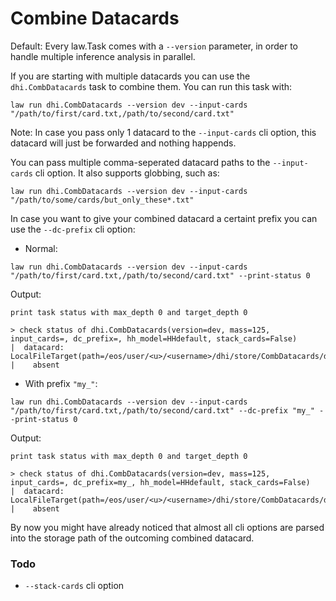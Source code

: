 # Combine Datacards

Default: Every law.Task comes with a `--version` parameter, in order to handle multiple inference analysis in parallel.

If you are starting with multiple datacards you can use the `dhi.CombDatacards` task to combine them.
You can run this task with:

```shell
law run dhi.CombDatacards --version dev --input-cards "/path/to/first/card.txt,/path/to/second/card.txt"
```

Note: In case you pass only 1 datacard to the `--input-cards` cli option, this datacard will just be forwarded and nothing happends.

You can pass multiple comma-seperated datacard paths to the `--input-cards` cli option. It also supports globbing, such as:

```shell
law run dhi.CombDatacards --version dev --input-cards "/path/to/some/cards/but_only_these*.txt"
```

In case you want to give your combined datacard a certaint prefix you can use the `--dc-prefix` cli option:

- Normal:

```shell
law run dhi.CombDatacards --version dev --input-cards "/path/to/first/card.txt,/path/to/second/card.txt" --print-status 0
```
Output:
```shell
print task status with max_depth 0 and target_depth 0

> check status of dhi.CombDatacards(version=dev, mass=125, input_cards=, dc_prefix=, hh_model=HHdefault, stack_cards=False)
|  datacard: LocalFileTarget(path=/eos/user/<u>/<username>/dhi/store/CombDatacards/dev/125/HHdefault/datacard.txt)
|    absent
```

- With prefix `"my_"`:

```shell
law run dhi.CombDatacards --version dev --input-cards "/path/to/first/card.txt,/path/to/second/card.txt" --dc-prefix "my_" --print-status 0
```
Output:
```shell
print task status with max_depth 0 and target_depth 0

> check status of dhi.CombDatacards(version=dev, mass=125, input_cards=, dc_prefix=my_, hh_model=HHdefault, stack_cards=False)
|  datacard: LocalFileTarget(path=/eos/user/<u>/<username>/dhi/store/CombDatacards/dev/125/HHdefault/my_datacard.txt)
|    absent
```

By now you might have already noticed that almost all cli options are parsed into the storage path of the outcoming combined datacard.

### Todo

* `--stack-cards` cli option

